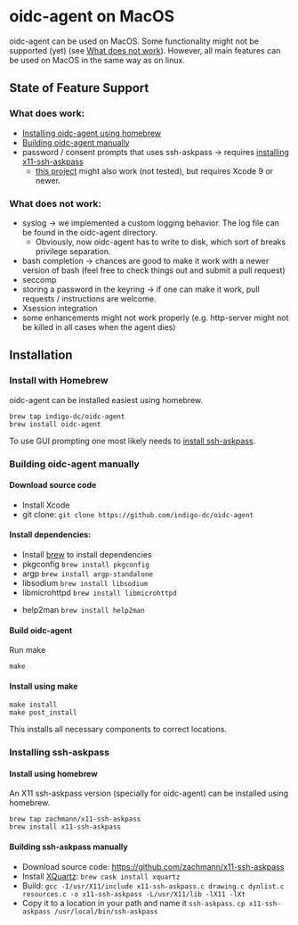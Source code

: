 # oidc-agent on MacOS

oidc-agent can be used on MacOS. Some functionality might not be supported
(yet) (see [What does not work](#what-does-not-work)). However, all main features can be used on MacOS in the same way as on
linux.

## State of Feature Support
### What does work:
- [Installing oidc-agent using homebrew](#install-with-homebrew)
- [Building oidc-agent manually](#building-oidc-agent-manually)
- password / consent prompts that uses ssh-askpass -> requires [installing
  x11-ssh-askpass](#installing-ssh-askpass)
  - [this project](https://github.com/lukas-zronek/ssh-askpass-mac) might also
    work (not tested), but requires Xcode 9 or newer.

### What does not work:
- syslog -> we implemented a custom logging behavior. The log file can be found
in the oidc-agent directory.
  - Obviously, now oidc-agent has to write to disk, which sort of breaks
    privilege separation.
- bash completion -> chances are good to make it work with a newer version of bash (feel free to check things out and submit a pull request)
- seccomp
- storing a password in the keyring -> if one can make it work, pull requests /
  instructions are welcome.
- Xsession integration
- some enhancements might not work properly (e.g. http-server might not be
    killed in all cases when the agent dies)

## Installation

### Install with Homebrew
oidc-agent can be installed easiest using homebrew.
```
brew tap indigo-dc/oidc-agent
brew install oidc-agent
```
To use GUI prompting one most likely needs to [install ssh-askpass](#installing-ssh-askpass).

### Building oidc-agent manually
#### Download source code
- Install Xcode
- git clone: ```git clone https://github.com/indigo-dc/oidc-agent```

#### Install dependencies:
- Install [brew](https://brew.sh) to install dependencies
- pkgconfig ```brew install pkgconfig```
- argp ```brew install argp-standalone```
- libsodium ```brew install libsodium```
- libmicrohttpd ```brew install libmicrohttpd```
<!-- - libsecret-1 ```brew install libsecret-1``` -->
<!--   - you might have to add ```/usr/local/opt/libffi/lib/pkgconfig``` to ```$PKG_CONFIG_PATH``` -->
- help2man ```brew install help2man```

#### Build oidc-agent
Run make
```
make
```
#### Install using make
```
make install
make post_install
```
This installs all necessary components to correct locations.

### Installing ssh-askpass
#### Install using homebrew
An X11 ssh-askpass version (specially for oidc-agent) can be installed using
homebrew.
```
brew tap zachmann/x11-ssh-askpass
brew install x11-ssh-askpass
```

#### Building ssh-askpass manually
- Download source code: https://github.com/zachmann/x11-ssh-askpass
- Install [XQuartz](https://www.xquartz.org/): ```brew cask install xquartz```
- Build: ```gcc -I/usr/X11/include x11-ssh-askpass.c drawing.c dynlist.c resources.c -o x11-ssh-askpass -L/usr/X11/lib -lX11 -lXt```
- Copy it to a location in your path and name it `ssh-askpass`. ```cp x11-ssh-askpass
  /usr/local/bin/ssh-askpass```

